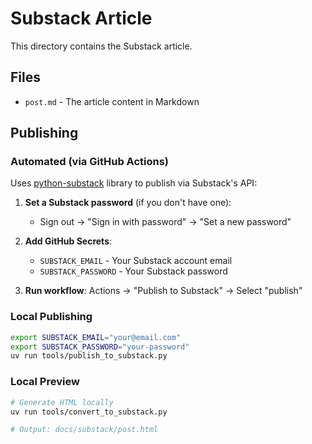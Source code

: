 # Substack Article

This directory contains the Substack article.

## Files

- `post.md` - The article content in Markdown

## Publishing

### Automated (via GitHub Actions)

Uses [python-substack](https://github.com/ma2za/python-substack) library to publish via Substack's API:

1. **Set a Substack password** (if you don't have one):
   - Sign out → "Sign in with password" → "Set a new password"

2. **Add GitHub Secrets**:
   - `SUBSTACK_EMAIL` - Your Substack account email  
   - `SUBSTACK_PASSWORD` - Your Substack password

3. **Run workflow**: Actions → "Publish to Substack" → Select "publish"

### Local Publishing

```bash
export SUBSTACK_EMAIL="your@email.com"
export SUBSTACK_PASSWORD="your-password"
uv run tools/publish_to_substack.py
```

### Local Preview

```bash
# Generate HTML locally
uv run tools/convert_to_substack.py

# Output: docs/substack/post.html
```
